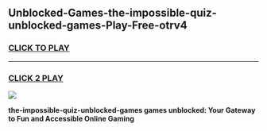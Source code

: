 
## Unblocked-Games-the-impossible-quiz-unblocked-games-Play-Free-otrv4
<h3>
<a href="https://premium76.site?title=the-impossible-quiz-unblocked-games&ref=23A">CLICK TO PLAY</a></h3>
<hr>

<h3>
<a href="https://premium76.site?title=the-impossible-quiz-unblocked-games&ref=23A">CLICK 2 PLAY</a>
  
</h3>

<a href="https://premium76.site?title=the-impossible-quiz-unblocked-games&ref=23A"><img src="https://clearcache.store/games.png"></a>


**the-impossible-quiz-unblocked-games games unblocked: Your Gateway to Fun and Accessible Online Gaming**
